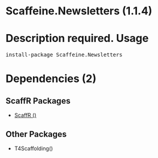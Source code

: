 ﻿Scaffeine.Newsletters (1.1.4)
======
Description required.
Usage
======
<pre>install-package Scaffeine.Newsletters</pre>
Dependencies (2)
=====

ScaffR Packages
------
* [ScaffR ()](https://github.com/wcpro/ScaffR/tree/master/src/ScaffR)

Other Packages
------
* T4Scaffolding()
